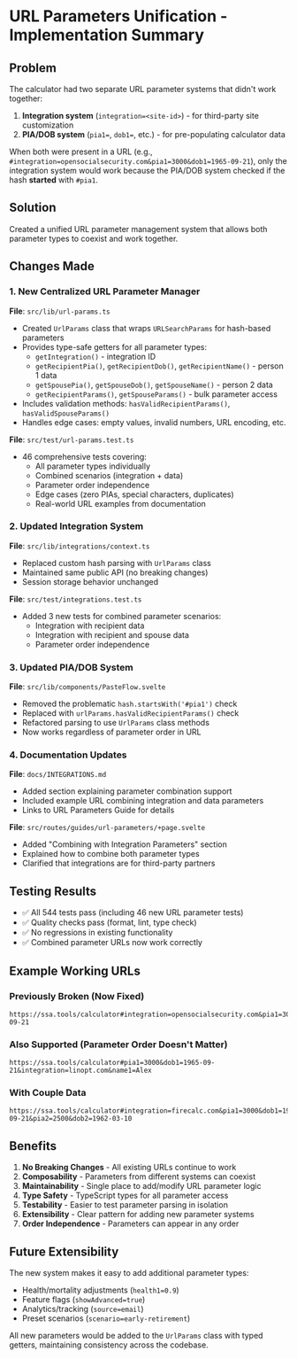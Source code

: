 # URL Parameters Unification - Implementation Summary

## Problem

The calculator had two separate URL parameter systems that didn't work together:

1. **Integration system** (`integration=<site-id>`) - for third-party site
   customization
2. **PIA/DOB system** (`pia1=`, `dob1=`, etc.) - for pre-populating calculator
   data

When both were present in a URL (e.g.,
`#integration=opensocialsecurity.com&pia1=3000&dob1=1965-09-21`), only the
integration system would work because the PIA/DOB system checked if the hash
**started** with `#pia1`.

## Solution

Created a unified URL parameter management system that allows both parameter
types to coexist and work together.

## Changes Made

### 1. New Centralized URL Parameter Manager

**File**: `src/lib/url-params.ts`

- Created `UrlParams` class that wraps `URLSearchParams` for hash-based
  parameters
- Provides type-safe getters for all parameter types:
  - `getIntegration()` - integration ID
  - `getRecipientPia()`, `getRecipientDob()`, `getRecipientName()` - person 1
    data
  - `getSpousePia()`, `getSpouseDob()`, `getSpouseName()` - person 2 data
  - `getRecipientParams()`, `getSpouseParams()` - bulk parameter access
- Includes validation methods: `hasValidRecipientParams()`,
  `hasValidSpouseParams()`
- Handles edge cases: empty values, invalid numbers, URL encoding, etc.

**File**: `src/test/url-params.test.ts`

- 46 comprehensive tests covering:
  - All parameter types individually
  - Combined scenarios (integration + data)
  - Parameter order independence
  - Edge cases (zero PIAs, special characters, duplicates)
  - Real-world URL examples from documentation

### 2. Updated Integration System

**File**: `src/lib/integrations/context.ts`

- Replaced custom hash parsing with `UrlParams` class
- Maintained same public API (no breaking changes)
- Session storage behavior unchanged

**File**: `src/test/integrations.test.ts`

- Added 3 new tests for combined parameter scenarios:
  - Integration with recipient data
  - Integration with recipient and spouse data
  - Parameter order independence

### 3. Updated PIA/DOB System

**File**: `src/lib/components/PasteFlow.svelte`

- Removed the problematic `hash.startsWith('#pia1')` check
- Replaced with `urlParams.hasValidRecipientParams()` check
- Refactored parsing to use `UrlParams` class methods
- Now works regardless of parameter order in URL

### 4. Documentation Updates

**File**: `docs/INTEGRATIONS.md`

- Added section explaining parameter combination support
- Included example URL combining integration and data parameters
- Links to URL Parameters Guide for details

**File**: `src/routes/guides/url-parameters/+page.svelte`

- Added "Combining with Integration Parameters" section
- Explained how to combine both parameter types
- Clarified that integrations are for third-party partners

## Testing Results

- ✅ All 544 tests pass (including 46 new URL parameter tests)
- ✅ Quality checks pass (format, lint, type check)
- ✅ No regressions in existing functionality
- ✅ Combined parameter URLs now work correctly

## Example Working URLs

### Previously Broken (Now Fixed)

```
https://ssa.tools/calculator#integration=opensocialsecurity.com&pia1=3000&dob1=1965-09-21
```

### Also Supported (Parameter Order Doesn't Matter)

```
https://ssa.tools/calculator#pia1=3000&dob1=1965-09-21&integration=linopt.com&name1=Alex
```

### With Couple Data

```
https://ssa.tools/calculator#integration=firecalc.com&pia1=3000&dob1=1965-09-21&pia2=2500&dob2=1962-03-10
```

## Benefits

1. **No Breaking Changes** - All existing URLs continue to work
2. **Composability** - Parameters from different systems can coexist
3. **Maintainability** - Single place to add/modify URL parameter logic
4. **Type Safety** - TypeScript types for all parameter access
5. **Testability** - Easier to test parameter parsing in isolation
6. **Extensibility** - Clear pattern for adding new parameter systems
7. **Order Independence** - Parameters can appear in any order

## Future Extensibility

The new system makes it easy to add additional parameter types:

- Health/mortality adjustments (`health1=0.9`)
- Feature flags (`showAdvanced=true`)
- Analytics/tracking (`source=email`)
- Preset scenarios (`scenario=early-retirement`)

All new parameters would be added to the `UrlParams` class with typed getters,
maintaining consistency across the codebase.
